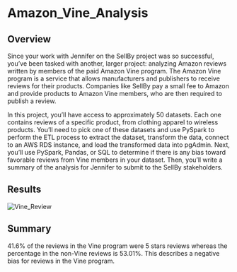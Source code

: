 # Amazon_Vine_Analysis

## Overview
Since your work with Jennifer on the SellBy project was so successful, you’ve been tasked with another, larger project: analyzing Amazon reviews written by members of the paid Amazon Vine program. The Amazon Vine program is a service that allows manufacturers and publishers to receive reviews for their products. Companies like SellBy pay a small fee to Amazon and provide products to Amazon Vine members, who are then required to publish a review.

In this project, you’ll have access to approximately 50 datasets. Each one contains reviews of a specific product, from clothing apparel to wireless products. You’ll need to pick one of these datasets and use PySpark to perform the ETL process to extract the dataset, transform the data, connect to an AWS RDS instance, and load the transformed data into pgAdmin. Next, you’ll use PySpark, Pandas, or SQL to determine if there is any bias toward favorable reviews from Vine members in your dataset. Then, you’ll write a summary of the analysis for Jennifer to submit to the SellBy stakeholders.

## Results
![Vine_Review](https://user-images.githubusercontent.com/83085800/148006042-84d4740c-601c-4489-bc35-bc38c97c9c12.png)

## Summary
41.6% of the reviews in the Vine program were 5 stars reviews whereas the percentage in the non-Vine reviews is 53.01%. This describes a negative bias for reviews in the Vine program.
